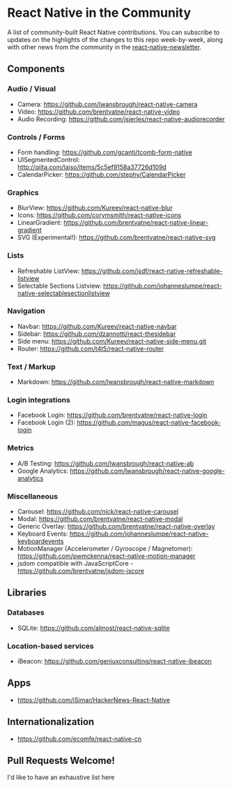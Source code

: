 # React Native in the Community
A list of community-built React Native contributions. You can subscribe to updates on the highlights of the changes to this repo week-by-week, along with other news from the community in the [react-native-newsletter](https://github.com/brentvatne/react-native-newsletter).

## Components

### Audio / Visual

- Camera: https://github.com/lwansbrough/react-native-camera
- Video: https://github.com/brentvatne/react-native-video
- Audio Recording: https://github.com/jsierles/react-native-audiorecorder

### Controls / Forms 

- Form handling: https://github.com/gcanti/tcomb-form-native
- UISegmentedControl: http://qiita.com/laiso/items/5c5ef9158a37726d109d
- CalendarPicker: https://github.com/stephy/CalendarPicker

### Graphics

- BlurView: https://github.com/Kureev/react-native-blur
- Icons: https://github.com/corymsmith/react-native-icons
- LinearGradient: https://github.com/brentvatne/react-native-linear-gradient
- SVG (Experimental!): https://github.com/brentvatne/react-native-svg

### Lists

- Refreshable ListView: https://github.com/jsdf/react-native-refreshable-listview
- Selectable Sections Listview: https://github.com/johanneslumpe/react-native-selectablesectionlistview

### Navigation

- Navbar: https://github.com/Kureev/react-native-navbar
- Sidebar: https://github.com/dzannotti/react-thesidebar
- Side menu: https://github.com/Kureev/react-native-side-menu.git
- Router: https://github.com/t4t5/react-native-router

### Text / Markup

- Markdown: https://github.com/lwansbrough/react-native-markdown

### Login integrations

- Facebook Login: https://github.com/brentvatne/react-native-login
- Facebook Login (2): https://github.com/magus/react-native-facebook-login

### Metrics

- A/B Testing: https://github.com/lwansbrough/react-native-ab
- Google Analytics: https://github.com/lwansbrough/react-native-google-analytics

### Miscellaneous

- Carousel: https://github.com/nick/react-native-carousel
- Modal: https://github.com/brentvatne/react-native-modal
- Generic Overlay: https://github.com/brentvatne/react-native-overlay
- Keyboard Events: https://github.com/johanneslumpe/react-native-keyboardevents
- MotionManager (Accelerometer / Gyroscope / Magnetomer): https://github.com/pwmckenna/react-native-motion-manager
- jsdom compatible with JavaScriptCore - https://github.com/brentvatne/jsdom-jscore

## Libraries

### Databases

- SQLite: https://github.com/almost/react-native-sqlite

### Location-based services

- iBeacon: https://github.com/geniuxconsulting/react-native-ibeacon

## Apps

- https://github.com/iSimar/HackerNews-React-Native

## Internationalization

- https://github.com/ecomfe/react-native-cn

## Pull Requests Welcome!

I'd like to have an exhaustive list here
